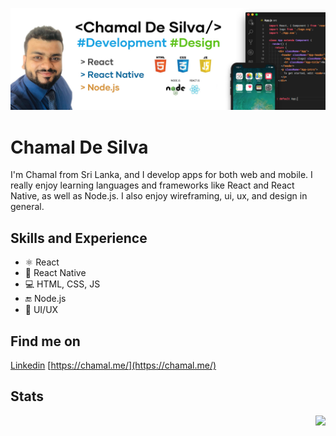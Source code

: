 <!-- ### Hi there 👋

<img align="right" src="https://github-readme-stats.vercel.app/api?username=chamaldesilva&count_private=true&show_icons=true&hide_title=true&hide=stars" />

[https://chamal.me/](https://chamal.me/)


- Mobile Application Developer
- Developing apps using React and React Native
- Find me on [Linkedin](https://www.linkedin.com/in/chamaldezilva/) -->

![Design and Development](https://github.com/chamaldesilva/chamaldesilva/blob/master/cover-chamal-de-silva.jpg)

# Chamal De Silva
I'm Chamal from Sri Lanka, and I develop apps for both web and mobile. I really enjoy learning languages and frameworks like React and React Native, as well as Node.js. I also enjoy wireframing, ui, ux, and design in general.

## Skills and Experience
* ⚛ React
* 📱 React Native
* 💻 HTML, CSS, JS
* 🔚 Node.js
* 🎨 UI/UX

## Find me on
[Linkedin](https://www.linkedin.com/in/chamaldezilva/)
[https://chamal.me/](https://chamal.me/)

## Stats
<img align="right" src="https://github-readme-stats.vercel.app/api?username=chamaldesilva&count_private=true&show_icons=true&hide_title=true&hide=stars" />